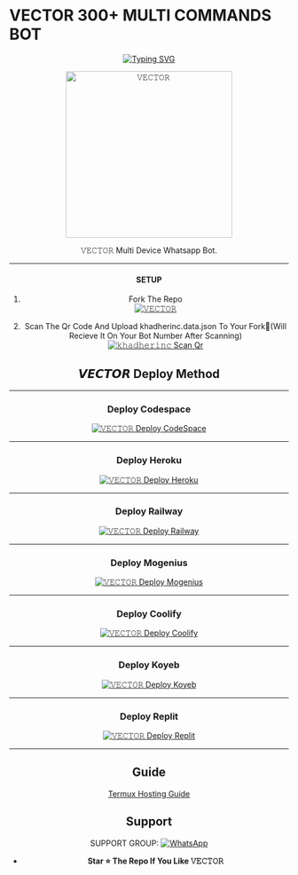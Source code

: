 
# VECTOR 300+ MULTI COMMANDS BOT
<div align="center">
<a href="https://git.io/typing-svg"><img src="https://readme-typing-svg.demolab.com?font=Ribeye&size=50&pause=1000&color=F710B1&center=true&width=910&height=100&lines=I'M+VECTOR;Multi+Divice+Whatsapp+Bot;Coded+By+ABDUL KHADHER" alt="Typing SVG" /></a>
  
<p align="center">  
  <a href="https://instagram.com/abd_khadher___">
    <img alt=𝚅𝙴𝙲𝚃𝙾𝚁 height="300" src="https://pbxt.replicate.delivery/VeNXOQLbg1VKBa4Y5hrVam5kjDfYPTX0ekzTIompeezUWfiWE/out.png">
   
</a> 
    
</p>
<p align="center">
<a 

####  
𝚅𝙴𝙲𝚃𝙾𝚁 Multi Device Whatsapp Bot.

***

  #### SETUP

1. Fork The Repo
    <br>
<a href="https://github.com/khadherinc/VECTOR/fork"><img title="𝚅𝙴𝙲𝚃𝙾𝚁" src="https://img.shields.io/badge/FORK 𝚅𝙴𝙲𝚃𝙾𝚁-h?color=black&style=for-the-badge&logo=stackshare"></a>

2. Scan The Qr Code And Upload khadherinc.data.json To Your Fork🎯(Will Recieve It On Your Bot Number After Scanning)
    <br>
<a href="https://replit.com/@cvqwkzc64y/khadherinc-vector-qr?v=1"><img title="𝚔𝚑𝚊𝚍𝚑𝚎𝚛𝚒𝚗𝚌 Scan Qr" src="https://img.shields.io/badge/SCAN QR CODE-h?color=black&style=for-the-badge&logo=msi"></a>



## 𝙑𝙀𝘾𝙏𝙊𝙍 Deploy Method

-------

### Deploy Codespace

<a href="https://github.com/codespaces/new"><img title="𝚅𝙴𝙲𝚃𝙾𝚁 Deploy CodeSpace" src="https://img.shields.io/badge/DEPLOY CODESPACE-h?color=black&style=for-the-badge&logo=visualstudiocode"></a>

---
### Deploy Heroku 

<a href="https://heroku.com/deploy?template=https://github.com/khadherinc/VECTOR/"><img title="𝚅𝙴𝙲𝚃𝙾𝚁 Deploy Heroku" src="https://img.shields.io/badge/DEPLOY HEROKU-h?color=black&style=for-the-badge&logo=heroku"></a>

---
### Deploy Railway

<a href="https://railway.app/new"><img title="𝚅𝙴𝙲𝚃𝙾𝚁 Deploy Railway" src="https://img.shields.io/badge/DEPLOY RAILWAY-h?color=black&style=for-the-badge&logo=Railway"></a>


---
### Deploy Mogenius

<a href="https://studio.mogenius.com/studio/cloud-space/cloud-space-overview"><img title="𝚅𝙴𝙲𝚃𝙾𝚁 Deploy Mogenius" src="https://img.shields.io/badge/DEPLOY MOGENIUS-h?color=black&style=for-the-badge&logo=genius"></a>

---
### Deploy Coolify

<a href="https://coolify.io/"><img title="𝚅𝙴𝙲𝚃𝙾𝚁 Deploy Coolify" src="https://img.shields.io/badge/DEPLOY COOLIFY-h?color=black&style=for-the-badge&logo=coolify"></a>

---
### Deploy Koyeb

<a href="https://app.koyeb.com"><img title="𝚅𝙴𝙲𝚃𝙾𝚁 Deploy Koyeb" src="https://img.shields.io/badge/DEPLOY KOYEB-h?color=black&style=for-the-badge&logo=koyeb"></a>

---
### Deploy Replit

<a href="https://replit.com/github/khadherinc/VECTOR"><img title="𝚅𝙴𝙲𝚃𝙾𝚁 Deploy Replit" src="https://img.shields.io/badge/DEPLOY REPLIT-h?color=black&style=for-the-badge&logo=Replit"></a>

---
 ## Guide

[Termux Hosting Guide]([https://github.com/khadherincVECTOR/wiki)
 
 
 ## Support

SUPPORT GROUP: <a href="https://chat.whatsapp.com/HMJQZqjClNgKOitnskMpbJ"><img alt="WhatsApp" src="https://camo.githubusercontent.com/2157131829ac512183ee8f8b6c6f803688a4cc66a2e686602844e80478401a7c/68747470733a2f2f696d672e736869656c64732e696f2f62616467652f4a6f696e2047726f75702d3235443336363f7374796c653d666f722d7468652d6261646765266c6f676f3d7768617473617070266c6f676f436f6c6f723d7768697465"/></a>

- **Star ⭐ The Repo If You Like 𝚅𝙴𝙲𝚃𝙾𝚁**

 
